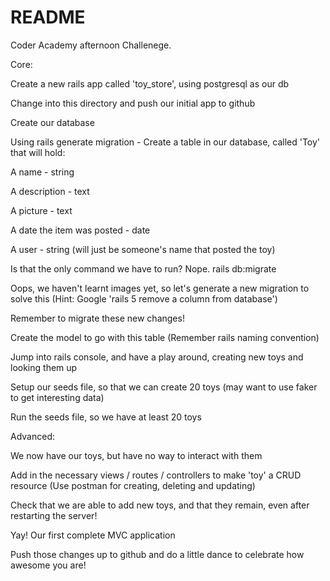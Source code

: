 # README

Coder Academy afternoon Challenege.

Core:

Create a new rails app called 'toy_store', using postgresql as our db

Change into this directory and push our initial app to github

Create our database

Using rails generate migration - Create a table in our database, called 'Toy' that will hold:

A name - string

A description - text

A picture - text

A date the item was posted - date

A user - string (will just be someone's name that posted the toy)

Is that the only command we have to run? Nope. rails db:migrate

Oops, we haven't learnt images yet, so let's generate a new migration to solve this (Hint: Google 'rails 5 remove a column from database')

Remember to migrate these new changes!

Create the model to go with this table (Remember rails naming convention)

Jump into rails console, and have a play around, creating new toys and looking them up

Setup our seeds file, so that we can create 20 toys (may want to use faker to get interesting data)

Run the seeds file, so we have at least 20 toys

Advanced:

We now have our toys, but have no way to interact with them

Add in the necessary views / routes / controllers to make 'toy' a CRUD resource (Use postman for creating, deleting and updating)

Check that we are able to add new toys, and that they remain, even after restarting the server!

Yay! Our first complete MVC application

Push those changes up to github and do a little dance to celebrate how awesome you are!